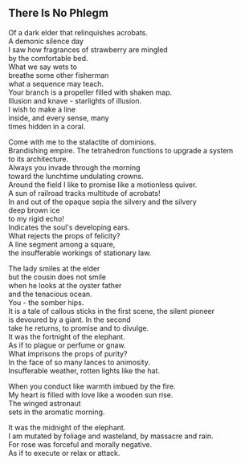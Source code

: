 There Is No Phlegm
------------------
Of a dark elder that relinquishes acrobats.  
A demonic silence day  
I saw how fragrances of strawberry are mingled  
by the comfortable bed.  
What we say wets to  
breathe some other fisherman  
what a sequence may teach.  
Your branch is a propeller filled with shaken map.  
Illusion and knave - starlights of illusion.  
I wish to make a line  
inside, and every sense, many  
times hidden in a coral.  
  
Come with me to the stalactite of dominions.  
Brandishing empire. The tetrahedron functions to upgrade a system  
to its architecture.  
Always you invade through the morning  
toward the lunchtime undulating crowns.  
Around the field I like to promise like a motionless quiver.  
A sun of railroad tracks multitude of acrobats!  
In and out of the opaque sepia the silvery and the silvery  
deep brown ice  
to my rigid echo!  
Indicates the soul's developing ears.  
What rejects the props of felicity?  
A line segment among a square,  
the insufferable workings of stationary law.  
  
The lady smiles at the elder  
but the cousin does not smile  
when he looks at the oyster father  
and the tenacious ocean.  
You - the somber hips.  
It is a tale of callous sticks in the first scene, the silent pioneer  
is devoured by a giant. In the second  
take he returns, to promise and to divulge.  
It was the fortnight of the elephant.  
As if to plague or perfume or gnaw.  
What imprisons the props of purity?  
In the face of so many lances to animosity.  
Insufferable weather, rotten lights like the hat.  
  
When you conduct like warmth imbued by the fire.  
My heart is filled with love like a wooden sun rise.  
The winged astronaut  
sets in the aromatic morning.  
  
It was the midnight of the elephant.  
I am mutated by foliage and wasteland, by massacre and rain.  
For rose was forceful and morally negative.  
As if to execute or relax or attack.  
